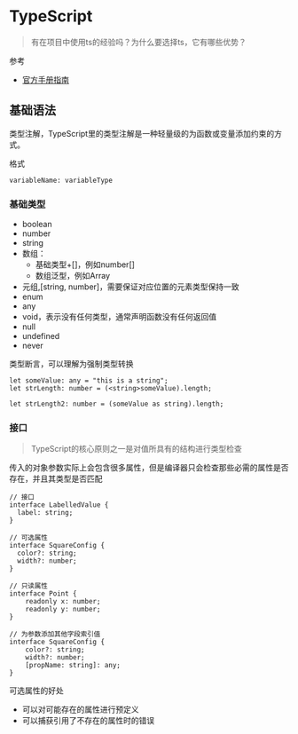 TypeScript
===
> 有在项目中使用ts的经验吗？为什么要选择ts，它有哪些优势？

参考
* [官方手册指南](https://www.tslang.cn/docs/handbook/basic-types.html)

## 基础语法

类型注解，TypeScript里的类型注解是一种轻量级的为函数或变量添加约束的方式。

格式
```
variableName: variableType
```
### 基础类型
* boolean
* number
* string
* 数组：
    * 基础类型+[]，例如number[]
    * 数组泛型，例如Array<number>
* 元组,[string, number]，需要保证对应位置的元素类型保持一致
* enum
* any
* void，表示没有任何类型，通常声明函数没有任何返回值
* null
* undefined
* never

类型断言，可以理解为强制类型转换
```
let someValue: any = "this is a string";
let strLength: number = (<string>someValue).length;

let strLength2: number = (someValue as string).length;
```

### 接口
> TypeScript的核心原则之一是对值所具有的结构进行类型检查

传入的对象参数实际上会包含很多属性，但是编译器只会检查那些必需的属性是否存在，并且其类型是否匹配


```
// 接口
interface LabelledValue {
  label: string;
}

// 可选属性
interface SquareConfig {
  color?: string;
  width?: number;
}

// 只读属性
interface Point {
    readonly x: number;
    readonly y: number;
}

// 为参数添加其他字段索引值
interface SquareConfig {
    color?: string;
    width?: number;
    [propName: string]: any;
}

```
可选属性的好处
* 可以对可能存在的属性进行预定义
* 可以捕获引用了不存在的属性时的错误